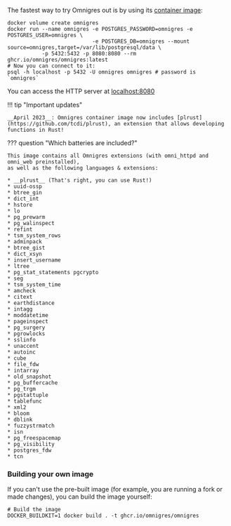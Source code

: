 The fastest way to try Omnigres out is by using
its [container image](https://github.com/omnigres/omnigres/pkgs/container/omnigres):

```shell
docker volume create omnigres
docker run --name omnigres -e POSTGRES_PASSWORD=omnigres -e POSTGRES_USER=omnigres \
                           -e POSTGRES_DB=omnigres --mount source=omnigres,target=/var/lib/postgresql/data \
           -p 5432:5432 -p 8080:8080 --rm ghcr.io/omnigres/omnigres:latest
# Now you can connect to it:
psql -h localhost -p 5432 -U omnigres omnigres # password is `omnigres`
```

You can access the HTTP server at [localhost:8080](http://localhost:8080)

!!! tip "Important updates"

    __April 2023__: Omnigres container image now includes [plrust](https://github.com/tcdi/plrust), an extension that allows developing
    functions in Rust!

??? question "Which batteries are included?"

    This image contains all Omnigres extensions (with omni_httpd and omni_web preinstalled),
    as well as the following languages & extensions:
    
    * __plrust__ (That's right, you can use Rust!)
    * uuid-ossp
    * btree_gin
    * dict_int
    * hstore
    * lo
    * pg_prewarm
    * pg_walinspect
    * refint
    * tsm_system_rows
    * adminpack
    * btree_gist
    * dict_xsyn
    * insert_username
    * ltree
    * pg_stat_statements pgcrypto
    * seg
    * tsm_system_time
    * amcheck
    * citext
    * earthdistance
    * intagg
    * moddatetime
    * pageinspect
    * pg_surgery
    * pgrowlocks
    * sslinfo
    * unaccent
    * autoinc
    * cube
    * file_fdw
    * intarray
    * old_snapshot
    * pg_buffercache
    * pg_trgm
    * pgstattuple
    * tablefunc
    * xml2
    * bloom
    * dblink
    * fuzzystrmatch
    * isn
    * pg_freespacemap
    * pg_visibility
    * postgres_fdw
    * tcn

### Building your own image

If you can't use the pre-built image (for example, you are running a fork or made changes), you can build the image
yourself:

```shell
# Build the image
DOCKER_BUILDKIT=1 docker build . -t ghcr.io/omnigres/omnigres
```
